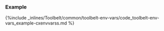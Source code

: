 <!-- usedin: [ _legacy_docker/Toolbelt] - post: -->


### Example

{%include _inlines/Toolbelt/common/toolbelt-env-vars/code_toolbelt-env-vars_example-cxenvvarss.md %}
